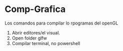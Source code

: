 # Comp-Grafica
Los comandos para compilar lo rpogramas del openGL

1. Abrir editores/el visual.
2. Open folder glfw
3. Compilar terminal, no powershell
